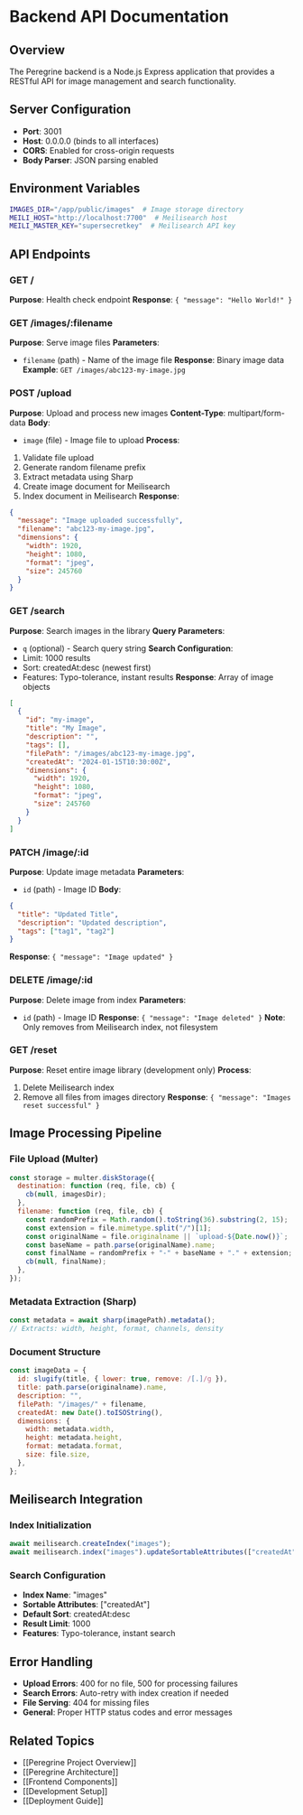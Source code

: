 # Backend API Documentation

## Overview
The Peregrine backend is a Node.js Express application that provides a RESTful API for image management and search functionality.

## Server Configuration
- **Port**: 3001
- **Host**: 0.0.0.0 (binds to all interfaces)
- **CORS**: Enabled for cross-origin requests
- **Body Parser**: JSON parsing enabled

## Environment Variables
```bash
IMAGES_DIR="/app/public/images"  # Image storage directory
MEILI_HOST="http://localhost:7700"  # Meilisearch host
MEILI_MASTER_KEY="supersecretkey"  # Meilisearch API key
```

## API Endpoints

### GET /
**Purpose**: Health check endpoint
**Response**: `{ "message": "Hello World!" }`

### GET /images/:filename
**Purpose**: Serve image files
**Parameters**: 
- `filename` (path) - Name of the image file
**Response**: Binary image data
**Example**: `GET /images/abc123-my-image.jpg`

### POST /upload
**Purpose**: Upload and process new images
**Content-Type**: multipart/form-data
**Body**: 
- `image` (file) - Image file to upload
**Process**:
1. Validate file upload
2. Generate random filename prefix
3. Extract metadata using Sharp
4. Create image document for Meilisearch
5. Index document in Meilisearch
**Response**: 
```json
{
  "message": "Image uploaded successfully",
  "filename": "abc123-my-image.jpg",
  "dimensions": {
    "width": 1920,
    "height": 1080,
    "format": "jpeg",
    "size": 245760
  }
}
```

### GET /search
**Purpose**: Search images in the library
**Query Parameters**: 
- `q` (optional) - Search query string
**Search Configuration**:
- Limit: 1000 results
- Sort: createdAt:desc (newest first)
- Features: Typo-tolerance, instant results
**Response**: Array of image objects
```json
[
  {
    "id": "my-image",
    "title": "My Image",
    "description": "",
    "tags": [],
    "filePath": "/images/abc123-my-image.jpg",
    "createdAt": "2024-01-15T10:30:00Z",
    "dimensions": {
      "width": 1920,
      "height": 1080,
      "format": "jpeg",
      "size": 245760
    }
  }
]
```

### PATCH /image/:id
**Purpose**: Update image metadata
**Parameters**: 
- `id` (path) - Image ID
**Body**: 
```json
{
  "title": "Updated Title",
  "description": "Updated description",
  "tags": ["tag1", "tag2"]
}
```
**Response**: `{ "message": "Image updated" }`

### DELETE /image/:id
**Purpose**: Delete image from index
**Parameters**: 
- `id` (path) - Image ID
**Response**: `{ "message": "Image deleted" }`
**Note**: Only removes from Meilisearch index, not filesystem

### GET /reset
**Purpose**: Reset entire image library (development only)
**Process**:
1. Delete Meilisearch index
2. Remove all files from images directory
**Response**: `{ "message": "Images reset successful" }`

## Image Processing Pipeline

### File Upload (Multer)
```javascript
const storage = multer.diskStorage({
  destination: function (req, file, cb) {
    cb(null, imagesDir);
  },
  filename: function (req, file, cb) {
    const randomPrefix = Math.random().toString(36).substring(2, 15);
    const extension = file.mimetype.split("/")[1];
    const originalName = file.originalname || `upload-${Date.now()}`;
    const baseName = path.parse(originalName).name;
    const finalName = randomPrefix + "-" + baseName + "." + extension;
    cb(null, finalName);
  },
});
```

### Metadata Extraction (Sharp)
```javascript
const metadata = await sharp(imagePath).metadata();
// Extracts: width, height, format, channels, density
```

### Document Structure
```javascript
const imageData = {
  id: slugify(title, { lower: true, remove: /[.]/g }),
  title: path.parse(originalname).name,
  description: "",
  filePath: "/images/" + filename,
  createdAt: new Date().toISOString(),
  dimensions: {
    width: metadata.width,
    height: metadata.height,
    format: metadata.format,
    size: file.size,
  },
};
```

## Meilisearch Integration

### Index Initialization
```javascript
await meilisearch.createIndex("images");
await meilisearch.index("images").updateSortableAttributes(["createdAt"]);
```

### Search Configuration
- **Index Name**: "images"
- **Sortable Attributes**: ["createdAt"]
- **Default Sort**: createdAt:desc
- **Result Limit**: 1000
- **Features**: Typo-tolerance, instant search

## Error Handling
- **Upload Errors**: 400 for no file, 500 for processing failures
- **Search Errors**: Auto-retry with index creation if needed
- **File Serving**: 404 for missing files
- **General**: Proper HTTP status codes and error messages

## Related Topics
- [[Peregrine Project Overview]]
- [[Peregrine Architecture]]
- [[Frontend Components]]
- [[Development Setup]]
- [[Deployment Guide]]